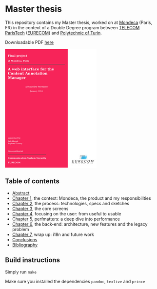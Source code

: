 # Master thesis

This repository contains my Master thesis, worked on at [Mondeca](http://www.mondeca.com/) (Paris, FR) in the context of a Double Degree program between [TELECOM ParisTech](http://www.telecom-paristech.fr/) ([EURECOM](http://www.eurecom.fr/en)) and [Polytechnic of Turin](http://www.polito.it/).

Downloadable PDF [here](https://goo.gl/aBBFFK)

![Front cover](./src/img/frontcover.jpeg)

## Table of contents

- [Abstract](./src/content/ch0/ch0.md)
- [Chapter 1](./src/content/ch1/ch1.md), the context: Mondeca, the product and my responsibilities
- [Chapter 2](./src/content/ch2/ch2.md), the process: technologies, specs and sketches
- [Chapter 3](./src/content/ch3/ch3.md), the core screens
- [Chapter 4](./src/content/ch4/ch4.md), focusing on the user: from useful to usable
- [Chapter 5](./src/content/ch5/ch5.md), perfmatters: a deep dive into performance
- [Chapter 6](./src/content/ch6/ch6.md), the back-end: architecture, new features and the legacy problem
- [Chapter 7](./src/content/ch7/ch7.md), wrap up: i18n and future work
- [Conclusions](./src/content/ch8/ch8.md)
- [Bibliography](./src/content/head/bibliography.bib)

## Build instructions

Simply run `make`

Make sure you installed the dependencies `pandoc`, `texlive` and `prince`
